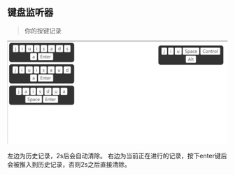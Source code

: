 ## 键盘监听器

> 你的按键记录

![效果](./src//assets/a.png)

左边为历史记录，2s后会自动清除。
右边为当前正在进行的记录，按下enter键后会被推入到历史记录，否则2s之后直接清除。